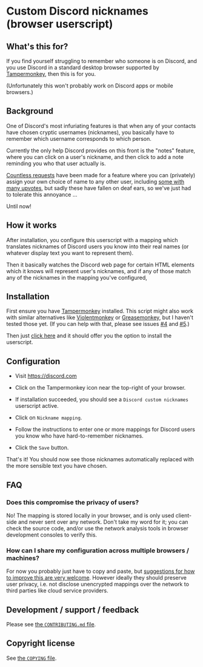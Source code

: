 Custom Discord nicknames (browser userscript)
=============================================

What's this for?
----------------

If you find yourself struggling to remember who someone is on Discord,
and you use Discord in a standard desktop browser supported by
[Tampermonkey](https://www.tampermonkey.net/), then this is for you.

(Unfortunately this won't probably work on Discord apps or mobile
browsers.)

Background
----------

One of Discord's most infuriating features is that when any of your
contacts have chosen cryptic usernames (nicknames), you basically have
to remember which username corresponds to which person.

Currently the only help Discord provides on this front is the "notes"
feature, where you can click on a user's nickname, and then click to
add a note reminding you who that user actually is.

[Countless requests](https://support.discord.com/hc/en-us/search?filter_by=community&query=custom+nicknames&utf8=%E2%9C%93)
have been made for a feature where you can (privately) assign your own choice of name
to any other user, including [some with many upvotes](https://support.discord.com/hc/en-us/community/posts/360058761331-Client-Side-Nicknames-Nicknames-for-your-friends-), but sadly these have
fallen on deaf ears, so we've just had to tolerate this annoyance ...

Until now!

How it works
------------

After installation, you configure this userscript with a mapping which
translates nicknames of Discord users you know into their real names
(or whatever display text you want to represent them).

Then it basically watches the Discord web page for certain HTML
elements which it knows will represent user's nicknames, and if any of
those match any of the nicknames in the mapping you've configured,

Installation
------------

First ensure you have [Tampermonkey](https://www.tampermonkey.net/)
installed.  This script might also work with similar alternatives like
[Violentmonkey](https://violentmonkey.github.io/) or
[Greasemonkey](https://www.greasespot.net/), but I haven't tested
those yet.  (If you can help with that, please see issues
[#4](https://github.com/aspiers/Discord-custom-nicks-userscript/issues/4)
and
[#5](https://github.com/aspiers/Discord-custom-nicks-userscript/issues/5).)

Then just [click
here](https://raw.githubusercontent.com/aspiers/Discord-custom-nicks-userscript/main/Discord-custom-nicks.user.js)
and it should offer you the option to install the userscript.

Configuration
-------------

- Visit https://discord.com

- Click on the Tampermonkey icon near the top-right of your browser.

- If installation succeeded, you should see a `Discord custom
  nicknames` userscript active.

- Click on `Nickname mapping`.

- Follow the instructions to enter one or more mappings for Discord
  users you know who have hard-to-remember nicknames.

- Click the `Save` button.

That's it!  You should now see those nicknames automatically replaced
with the more sensible text you have chosen.

FAQ
---

### Does this compromise the privacy of users?

No!  The mapping is stored locally in your browser, and is only used
client-side and never sent over any network.  Don't take my word for
it; you can check the source code, and/or use the network analysis
tools in browser development consoles to verify this.

### How can I share my configuration across multiple browsers / machines?

For now you probably just have to copy and paste, but [suggestions for
how to improve this are very welcome](https://github.com/aspiers/Discord-custom-nicks-userscript/issues/1).
However ideally they should preserve user privacy, i.e. not disclose
unencrypted mappings over the network to third parties like cloud
service providers.

Development / support / feedback
--------------------------------

Please see [the `CONTRIBUTING.md` file](CONTRIBUTING.md).

Copyright license
-----------------

See [the `COPYING` file](COPYING).
